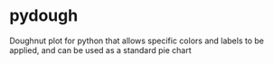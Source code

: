 # pydough
Doughnut plot for python that allows specific colors and labels to be applied, and can be used as a standard pie chart
